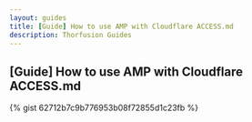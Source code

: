 ```yaml
---
layout: guides
title: [Guide] How to use AMP with Cloudflare ACCESS.md
description: Thorfusion Guides
---
```


## [Guide] How to use AMP with Cloudflare ACCESS.md

{% gist 62712b7c9b776953b08f72855d1c23fb %}
